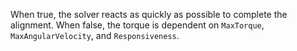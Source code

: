 When true, the solver reacts as quickly as possible to complete the alignment. When false, the torque is dependent on `MaxTorque`, `MaxAngularVelocity`, and `Responsiveness`.